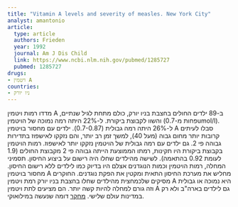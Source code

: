 ```yaml
---
title: "Vitamin A levels and severity of measles. New York City"
analyst: amantonio
article:
  type: article
  authors: Frieden
  year: 1992
  journal: Am J Dis Child
  link: https://www.ncbi.nlm.nih.gov/pubmed/1285727
  pubmed: 1285727
drugs:
- ויטמין A
countries:
- ניו יורק
---
```


מדדו רמות ויטמין A ב-89 ילדים החולים בחצבת בניו יורק, כולם מתחת לגיל שנתיים, והשוו לקבוצת ביקורת. ל-22% היתה רמה נמוכה של הויטמין (פחות מ-0.7umol/l). ל-26% היתה רמה גבולית (0.7-0.87). ילדים עם מחסור בויטמין A סבלו לעיתים קרובות יותר מחום גבוה (מעל 40), למשך זמן רב יותר, והם נזקקו לאישפוז בתדירות גבוהה פי 2. גם ילדים עם רמה גבולית של הויטמין נזקקו יותר לאישפוז. רמות הויטמין בקבוצת ביקורת היו תקינות, רמתו הממוצעת הייתה גבוהה פי 2 מקבוצת החולים (1.9 לעומת 0.92 בהתאמה).
לשישה מהילדים שחלו היה רישום על ביצוע החיסון. תסמיני המחלה, רמות הויטמין וכמות הנוגדנים אצלם היו בדיוק כמו לילדים ללא רישום החיסון.
מחסור בויטמין A מחליש את מערכת החיסון התאית ומקטין את הפקת נוגדנים.
החוקרים מסיקים שלכמחצית מהילדים שחלו בחצבת בניו יורק רמת ויטמין A היא נמוכה או גבולית וזה גורם למחלה להיות קשה יותר. הם מציעים לתת ויטמין A גם לילדים בארה"ב ולא רק במדינות עולם שלישי.
[מחקר](https://www.ncbi.nlm.nih.gov/pubmed/8502524) דומה שנעשה במילואוקי.
